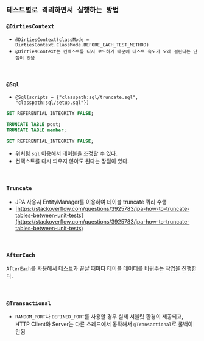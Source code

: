 ## `테스트별로 격리하면서 실행하는 방법`

### `@DirtiesContext`

- `@DirtiesContext(classMode = DirtiesContext.ClassMode.BEFORE_EACH_TEST_METHOD)`
- `@DirtiesContext는 컨텍스트를 다시 로드하기 때문에 테스트 속도가 오래 걸린다는 단점이 있음`

<br>

### `@Sql`

- `@Sql(scripts = {"classpath:sql/truncate.sql", "classpath:sql/setup.sql"})`

```sql
SET REFERENTIAL_INTEGRITY FALSE;

TRUNCATE TABLE post;
TRUNCATE TABLE member;

SET REFERENTIAL_INTEGRITY FALSE;
```

- 위처럼 `sql` 이용해서 테이블을 조정할 수 있다.
- 컨텍스트를 다시 띄우지 않아도 된다는 장점이 있다.

<br>

### `Truncate`

- JPA 사용시 EntityManager를 이용하여 테이블 truncate 쿼리 수행
- [https://stackoverflow.com/questions/3925783/jpa-how-to-truncate-tables-between-unit-tests](https://stackoverflow.com/questions/3925783/jpa-how-to-truncate-tables-between-unit-tests)

<br>

### `AfterEach`

`AfterEach`를 사용해서 테스트가 끝날 때마다 테이블 데이터를 비워주는 작업을 진행한다.

<br>

### `@Transactional`

- `RANDOM_PORT`나 `DEFINED_PORT`를 사용할 경우 실제 서블릿 환경이 제공되고, HTTP Client와 Server는 다른 스레드에서 동작해서 `@Transactional`로 롤백이 안됨
